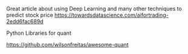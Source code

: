 Great article about using Deep Learning and many other techniques to predict stock price
https://towardsdatascience.com/aifortrading-2edd6fac689d

Python Libraries for quant

https://github.com/wilsonfreitas/awesome-quant
